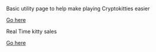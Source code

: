 Basic utility page to help make playing Cryptokitties easier

[Go here](/w3.html)

Real Time kitty sales

[Go here](/auctions/auctions.html)
